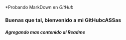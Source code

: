 *Probando MarkDown en _GitHub_

### Buenas que tal, bienvenido a mi GitHubcASSas

##### Agregando mas contenido al Readme